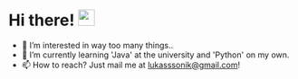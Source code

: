 # Hi there! <img src="https://media.giphy.com/media/hvRJCLFzcasrR4ia7z/giphy.gif" width="29px" height="29px">
- 👀 I’m interested in way too many things..
- 🌱 I’m currently learning 'Java' at the university and 'Python' on my own.
- 📫 How to reach? Just mail me at lukasssonik@gmail.com!

<!---
lsocpb/lsocpb is a ✨ special ✨ repository because its `README.md` (this file) appears on your GitHub profile.
You can click the Preview link to take a look at your changes.
--->
